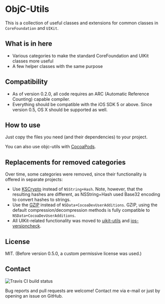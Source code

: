 ObjC-Utils
==========
This is a collection of useful classes and extensions for common classes in `CoreFoundation` and `UIKit`.

What is in here
---------------
- Various categories to make the standard CoreFoundation and UIKit classes more useful
- A few helper classes with the same purpose

Compatibility
-------------
- As of version 0.2.0, all code requires an ARC (Automatic Reference Counting) capable compiler.
- Everything should be compatible with the iOS SDK 5 or above. Since version 0.5, OS X should be supported as well.

How to use
----------
Just copy the files you need (and their dependencies) to your project. 

You can also use objc-utils with [CocoaPods](http://cocoapods.org).

Replacements for removed categories
-----------------------------------
Over time, some categories were removed, since their functionality is offered in separate projects:
- Use [KSCrypto](https://github.com/karelia/KSCrypto) instead of `NSString+Hash`. Note, however, that the resulting hashes are different, as NSString+Hash used Base32 encoding to convert hashes to strings.
- Use the [GZIP](https://github.com/rcdilorenzo/GZIP) instead of `NSData+CocoaDevUserAdditions`. GZIP, using the default compression/decompression methods is fully compatible to `NSData+CocoaDevUserAdditions`.
- All UIKit-related functionality was moved to [uikit-utils](https://github.com/mruegenberg/uikit-utils) and [ios-versioncheck](https://github.com/mruegenberg/ios-versioncheck).

License
-------
MIT.
(Before version 0.5.0, a custom permissive license was used.)

## Contact

![Travis CI build status](https://api.travis-ci.org/mruegenberg/objc-utils.png)

Bug reports and pull requests are welcome! Contact me via e-mail or just by opening an issue on GitHub.

